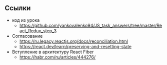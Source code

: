 ## Ссылки

- код из урока
	- https://github.com/yankovalenko94/JS_task_answers/tree/master/React_Redux_step_3
- Согласование
	- https://ru.legacy.reactjs.org/docs/reconciliation.html
	- https://react.dev/learn/preserving-and-resetting-state
- Вступление в архитектуру React Fiber
	- https://habr.com/ru/articles/444276/
